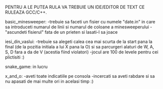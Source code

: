 PENTRU A LE PUTEA RULA VA TREBUIE UN IDE/EDITOR DE TEXT CE RULEAZA GCC/C++.

basic_minesweeper:
-trebuie sa faceti un fisier cu numele "date.in" in care sa introduceti numarul de linii si numarul de coloane a minesweeperului
-"ascundeti fisierul" fata de un prieten si lasati-l sa joace 

iesi_din_vaslui:
-trebuie sa alegeti calea cea mai scurta de la start pana la final (de la pozitia initiala a lui X pana la O) si sa parcurgeri alaturi de W, A, S, D fara a da de V (acestia fiind violatori)
-jocul are 100 de levele pentru cei plictisiti :)

snake_game: in lucru

x_and_o:
-aveti toate indicatiile pe consola 
-incercati sa aveti rabdare si sa nu apasati de mai multe ori in acelasi timp :)
